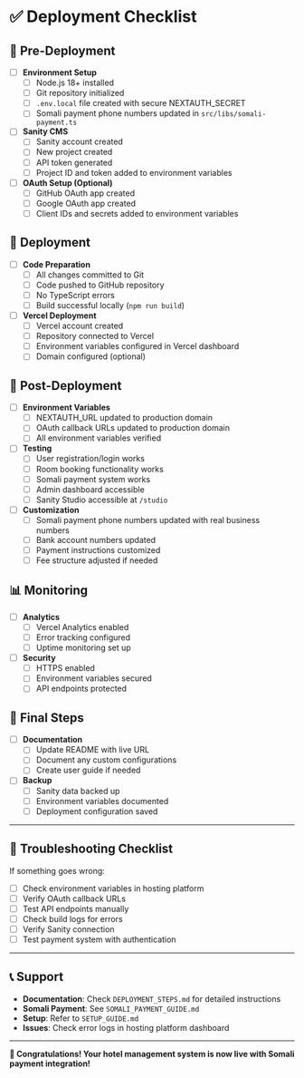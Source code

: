 # ✅ Deployment Checklist

## 🎯 Pre-Deployment

- [ ] **Environment Setup**
  - [ ] Node.js 18+ installed
  - [ ] Git repository initialized
  - [ ] `.env.local` file created with secure NEXTAUTH_SECRET
  - [ ] Somali payment phone numbers updated in `src/libs/somali-payment.ts`

- [ ] **Sanity CMS**
  - [ ] Sanity account created
  - [ ] New project created
  - [ ] API token generated
  - [ ] Project ID and token added to environment variables

- [ ] **OAuth Setup (Optional)**
  - [ ] GitHub OAuth app created
  - [ ] Google OAuth app created
  - [ ] Client IDs and secrets added to environment variables

## 🚀 Deployment

- [ ] **Code Preparation**
  - [ ] All changes committed to Git
  - [ ] Code pushed to GitHub repository
  - [ ] No TypeScript errors
  - [ ] Build successful locally (`npm run build`)

- [ ] **Vercel Deployment**
  - [ ] Vercel account created
  - [ ] Repository connected to Vercel
  - [ ] Environment variables configured in Vercel dashboard
  - [ ] Domain configured (optional)

## 🔧 Post-Deployment

- [ ] **Environment Variables**
  - [ ] NEXTAUTH_URL updated to production domain
  - [ ] OAuth callback URLs updated to production domain
  - [ ] All environment variables verified

- [ ] **Testing**
  - [ ] User registration/login works
  - [ ] Room booking functionality works
  - [ ] Somali payment system works
  - [ ] Admin dashboard accessible
  - [ ] Sanity Studio accessible at `/studio`

- [ ] **Customization**
  - [ ] Somali payment phone numbers updated with real business numbers
  - [ ] Bank account numbers updated
  - [ ] Payment instructions customized
  - [ ] Fee structure adjusted if needed

## 📊 Monitoring

- [ ] **Analytics**
  - [ ] Vercel Analytics enabled
  - [ ] Error tracking configured
  - [ ] Uptime monitoring set up

- [ ] **Security**
  - [ ] HTTPS enabled
  - [ ] Environment variables secured
  - [ ] API endpoints protected

## 🎉 Final Steps

- [ ] **Documentation**
  - [ ] Update README with live URL
  - [ ] Document any custom configurations
  - [ ] Create user guide if needed

- [ ] **Backup**
  - [ ] Sanity data backed up
  - [ ] Environment variables documented
  - [ ] Deployment configuration saved

---

## 🚨 Troubleshooting Checklist

If something goes wrong:

- [ ] Check environment variables in hosting platform
- [ ] Verify OAuth callback URLs
- [ ] Test API endpoints manually
- [ ] Check build logs for errors
- [ ] Verify Sanity connection
- [ ] Test payment system with authentication

---

## 📞 Support

- **Documentation**: Check `DEPLOYMENT_STEPS.md` for detailed instructions
- **Somali Payment**: See `SOMALI_PAYMENT_GUIDE.md`
- **Setup**: Refer to `SETUP_GUIDE.md`
- **Issues**: Check error logs in hosting platform dashboard

---

**🎉 Congratulations! Your hotel management system is now live with Somali payment integration!** 